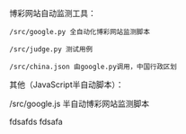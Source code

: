 博彩网站自动监测工具：

	/src/google.py 全自动化博彩网站监测脚本

	/src/judge.py 测试用例

	/src/china.json 由google.py调用，中国行政区划





其他（JavaScript半自动脚本）：

/src/google.js 半自动博彩网站监测脚本

fdsafds
fdsafa